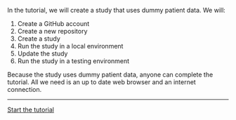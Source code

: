 In the tutorial, we will create a study that uses dummy patient data.
We will:

1. Create a GitHub account
1. Create a new repository
1. Create a study
1. Run the study in a local environment
1. Update the study
1. Run the study in a testing environment

Because the study uses dummy patient data, anyone can complete the tutorial.
All we need is an up to date web browser and an internet connection.

---

[Start the tutorial](creating-an-opensafely-project/index.md)
